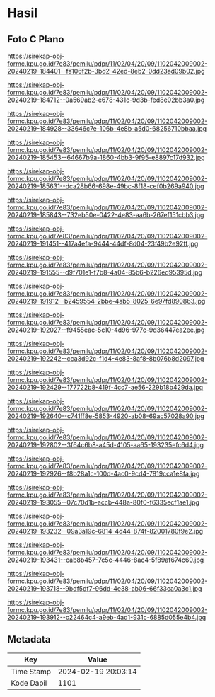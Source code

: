 # Hasil

## Foto C Plano

https://sirekap-obj-formc.kpu.go.id/7e83/pemilu/pdpr/11/02/04/20/09/1102042009002-20240219-184401--fa106f2b-3bd2-42ed-8eb2-0dd23ad09b02.jpg

https://sirekap-obj-formc.kpu.go.id/7e83/pemilu/pdpr/11/02/04/20/09/1102042009002-20240219-184712--0a569ab2-e678-431c-9d3b-fed8e02bb3a0.jpg

https://sirekap-obj-formc.kpu.go.id/7e83/pemilu/pdpr/11/02/04/20/09/1102042009002-20240219-184928--33646c7e-106b-4e8b-a5d0-68256710bbaa.jpg

https://sirekap-obj-formc.kpu.go.id/7e83/pemilu/pdpr/11/02/04/20/09/1102042009002-20240219-185453--64667b9a-1860-4bb3-9f95-e8897c17d932.jpg

https://sirekap-obj-formc.kpu.go.id/7e83/pemilu/pdpr/11/02/04/20/09/1102042009002-20240219-185631--dca28b66-698e-49bc-8f18-cef0b269a940.jpg

https://sirekap-obj-formc.kpu.go.id/7e83/pemilu/pdpr/11/02/04/20/09/1102042009002-20240219-185843--732eb50e-0422-4e83-aa6b-267ef151cbb3.jpg

https://sirekap-obj-formc.kpu.go.id/7e83/pemilu/pdpr/11/02/04/20/09/1102042009002-20240219-191451--417a4efa-9444-44df-8d04-23f49b2e92ff.jpg

https://sirekap-obj-formc.kpu.go.id/7e83/pemilu/pdpr/11/02/04/20/09/1102042009002-20240219-191555--d9f701e1-f7b8-4a04-85b6-b226ed95395d.jpg

https://sirekap-obj-formc.kpu.go.id/7e83/pemilu/pdpr/11/02/04/20/09/1102042009002-20240219-191912--b2459554-2bbe-4ab5-8025-6e97fd890863.jpg

https://sirekap-obj-formc.kpu.go.id/7e83/pemilu/pdpr/11/02/04/20/09/1102042009002-20240219-192027--f9455eac-5c10-4d96-977c-9d36447ea2ee.jpg

https://sirekap-obj-formc.kpu.go.id/7e83/pemilu/pdpr/11/02/04/20/09/1102042009002-20240219-192242--cca3d92c-f1d4-4e83-8af8-8b076b8d2097.jpg

https://sirekap-obj-formc.kpu.go.id/7e83/pemilu/pdpr/11/02/04/20/09/1102042009002-20240219-192429--177722b8-419f-4cc7-ae56-229b18b429da.jpg

https://sirekap-obj-formc.kpu.go.id/7e83/pemilu/pdpr/11/02/04/20/09/1102042009002-20240219-192640--c741ff8e-5853-4920-ab08-69ac57028a90.jpg

https://sirekap-obj-formc.kpu.go.id/7e83/pemilu/pdpr/11/02/04/20/09/1102042009002-20240219-192802--3f64c6b8-a45d-4105-aa65-193235efc6d4.jpg

https://sirekap-obj-formc.kpu.go.id/7e83/pemilu/pdpr/11/02/04/20/09/1102042009002-20240219-192926--f8b28a1c-100d-4ac0-9cd4-7819cca1e8fa.jpg

https://sirekap-obj-formc.kpu.go.id/7e83/pemilu/pdpr/11/02/04/20/09/1102042009002-20240219-193055--07c70d1b-accb-448a-80f0-f6335ecf1ae1.jpg

https://sirekap-obj-formc.kpu.go.id/7e83/pemilu/pdpr/11/02/04/20/09/1102042009002-20240219-193232--09a3a19c-6814-4d44-874f-82001780f9e2.jpg

https://sirekap-obj-formc.kpu.go.id/7e83/pemilu/pdpr/11/02/04/20/09/1102042009002-20240219-193431--cab8b457-7c5c-4446-8ac4-5f89af674c60.jpg

https://sirekap-obj-formc.kpu.go.id/7e83/pemilu/pdpr/11/02/04/20/09/1102042009002-20240219-193718--9bdf5df7-96dd-4e38-ab06-66f33ca0a3c1.jpg

https://sirekap-obj-formc.kpu.go.id/7e83/pemilu/pdpr/11/02/04/20/09/1102042009002-20240219-193912--c22464c4-a9eb-4ad1-931c-6885d055e4b4.jpg


## Metadata

| Key        | Value               |
| ---------- | ------------------- |
| Time Stamp | 2024-02-19 20:03:14 |
| Kode Dapil | 1101                |



